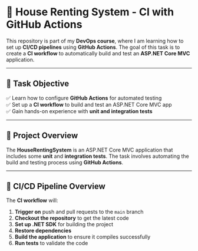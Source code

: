 # 🏡 House Renting System - CI with GitHub Actions  

This repository is part of my **DevOps course**, where I am learning how to set up **CI/CD pipelines** using **GitHub Actions**. The goal of this task is to create a **CI workflow** to automatically build and test an **ASP.NET Core MVC** application.

---

## 🎯 Task Objective  
✅ Learn how to configure **GitHub Actions** for automated testing  
✅ Set up a **CI workflow** to build and test an ASP.NET Core MVC app  
✅ Gain hands-on experience with **unit and integration tests**  

---

## 🚀 Project Overview  

The **HouseRentingSystem** is an ASP.NET Core MVC application that includes some **unit** and **integration tests**. The task involves automating the build and testing process using **GitHub Actions**.

---

## 🔧 CI/CD Pipeline Overview  

The **CI workflow** will:  
1. **Trigger on** push and pull requests to the `main` branch  
2. **Checkout the repository** to get the latest code  
3. **Set up .NET SDK** for building the project  
4. **Restore dependencies**  
5. **Build the application** to ensure it compiles successfully  
6. **Run tests** to validate the code  


